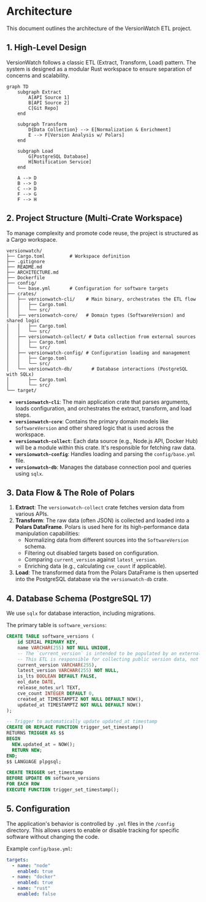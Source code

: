 # Architecture

This document outlines the architecture of the VersionWatch ETL project.

## 1. High-Level Design

VersionWatch follows a classic ETL (Extract, Transform, Load) pattern. The system is designed as a modular Rust workspace to ensure separation of concerns and scalability.

```mermaid
graph TD
    subgraph Extract
        A[API Source 1]
        B[API Source 2]
        C[Git Repo]
    end

    subgraph Transform
        D{Data Collection} --> E[Normalization & Enrichment]
        E --> F[Version Analysis w/ Polars]
    end

    subgraph Load
        G[PostgreSQL Database]
        H[Notification Service]
    end

    A --> D
    B --> D
    C --> D
    F --> G
    F --> H
```

## 2. Project Structure (Multi-Crate Workspace)

To manage complexity and promote code reuse, the project is structured as a Cargo workspace.

```
versionwatch/
├── Cargo.toml         # Workspace definition
├── .gitignore
├── README.md
├── ARCHITECTURE.md
├── Dockerfile
├── config/
│   └── base.yml       # Configuration for software targets
├── crates/
│   ├── versionwatch-cli/    # Main binary, orchestrates the ETL flow
│   │   ├── Cargo.toml
│   │   └── src/
│   ├── versionwatch-core/   # Domain types (SoftwareVersion) and shared logic
│   │   ├── Cargo.toml
│   │   └── src/
│   ├── versionwatch-collect/ # Data collection from external sources
│   │   ├── Cargo.toml
│   │   └── src/
│   ├── versionwatch-config/ # Configuration loading and management
│   │   ├── Cargo.toml
│   │   └── src/
│   └── versionwatch-db/       # Database interactions (PostgreSQL with SQLx)
│       ├── Cargo.toml
│       └── src/
└── target/
```

- **`versionwatch-cli`**: The main application crate that parses arguments, loads configuration, and orchestrates the extract, transform, and load steps.
- **`versionwatch-core`**: Contains the primary domain models like `SoftwareVersion` and other shared logic that is used across the workspace.
- **`versionwatch-collect`**: Each data source (e.g., Node.js API, Docker Hub) will be a module within this crate. It's responsible for fetching raw data.
- **`versionwatch-config`**: Handles loading and parsing the `config/base.yml` file.
- **`versionwatch-db`**: Manages the database connection pool and queries using `sqlx`.

## 3. Data Flow & The Role of Polars

1.  **Extract**: The `versionwatch-collect` crate fetches version data from various APIs.
2.  **Transform**: The raw data (often JSON) is collected and loaded into a **Polars DataFrame**. Polars is used here for its high-performance data manipulation capabilities:
    - Normalizing data from different sources into the `SoftwareVersion` schema.
    - Filtering out disabled targets based on configuration.
    - Comparing `current_version` against `latest_version`.
    - Enriching data (e.g., calculating `cve_count` if applicable).
3.  **Load**: The transformed data from the Polars DataFrame is then upserted into the PostgreSQL database via the `versionwatch-db` crate.

## 4. Database Schema (PostgreSQL 17)

We use `sqlx` for database interaction, including migrations.

The primary table is `software_versions`:

```sql
CREATE TABLE software_versions (
    id SERIAL PRIMARY KEY,
    name VARCHAR(255) NOT NULL UNIQUE,
    -- The `current_version` is intended to be populated by an external system.
    -- This ETL is responsible for collecting public version data, not local state.
    current_version VARCHAR(255),
    latest_version VARCHAR(255) NOT NULL,
    is_lts BOOLEAN DEFAULT FALSE,
    eol_date DATE,
    release_notes_url TEXT,
    cve_count INTEGER DEFAULT 0,
    created_at TIMESTAMPTZ NOT NULL DEFAULT NOW(),
    updated_at TIMESTAMPTZ NOT NULL DEFAULT NOW()
);

-- Trigger to automatically update updated_at timestamp
CREATE OR REPLACE FUNCTION trigger_set_timestamp()
RETURNS TRIGGER AS $$
BEGIN
  NEW.updated_at = NOW();
  RETURN NEW;
END;
$$ LANGUAGE plpgsql;

CREATE TRIGGER set_timestamp
BEFORE UPDATE ON software_versions
FOR EACH ROW
EXECUTE FUNCTION trigger_set_timestamp();
```

## 5. Configuration

The application's behavior is controlled by `.yml` files in the `/config` directory. This allows users to enable or disable tracking for specific software without changing the code.

Example `config/base.yml`:
```yml
targets:
  - name: "node"
    enabled: true
  - name: "docker"
    enabled: true
  - name: "rust"
    enabled: false
``` 